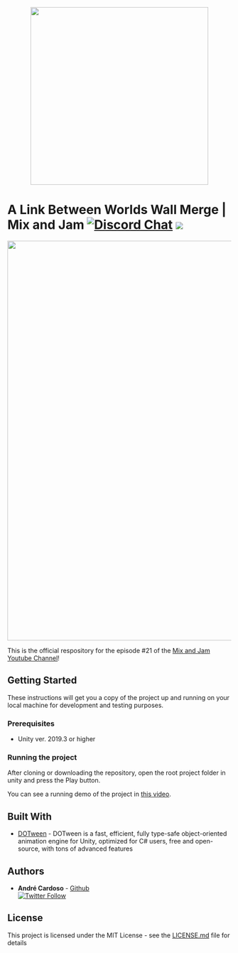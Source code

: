 
<p align="center">
    <img width="400px" src="http://mixandjam.com/wp-content/uploads/2019/11/git.png">    
</p>

# A Link Between Worlds Wall Merge | Mix and Jam [![Discord Chat](https://img.shields.io/discord/308323056592486420.svg)](https://discord.gg/PwCzrBX) <a href="https://patreon.com/mixandjam"><img src="https://img.shields.io/endpoint.svg?url=https%3A%2F%2Fshieldsio-patreon.herokuapp.com%2Fmixandjam" /></a>

<p align="center">
<img width="900px" src="http://mixandjam.com/wp-content/uploads/2020/03/jammowall.png">
</p>

This is the official respository for the episode #21 of the [Mix and Jam Youtube Channel](https://www.youtube.com/c/MixAndJam)!

## Getting Started

These instructions will get you a copy of the project up and running on your local machine for development and testing purposes.

### Prerequisites

-  Unity ver. 2019.3 or higher

### Running the project

After cloning or downloading the repository, open the root project folder in unity and press the Play button.

You can see a running demo of the project in [this video](https://youtu.be/nrFuF9aLDt8).

## Built With

* [DOTween](http://dotween.demigiant.com/) - DOTween is a fast, efficient, fully type-safe object-oriented animation engine for Unity, optimized for C# users, free and open-source, with tons of advanced features

## Authors

* **André Cardoso** - [Github](https://github.com/andremc)
<br>[![Twitter Follow](https://img.shields.io/twitter/follow/andre_mc.svg?style=social)](https://twitter.com/andre_mc)  

## License

This project is licensed under the MIT License - see the [LICENSE.md](LICENSE.md) file for details

